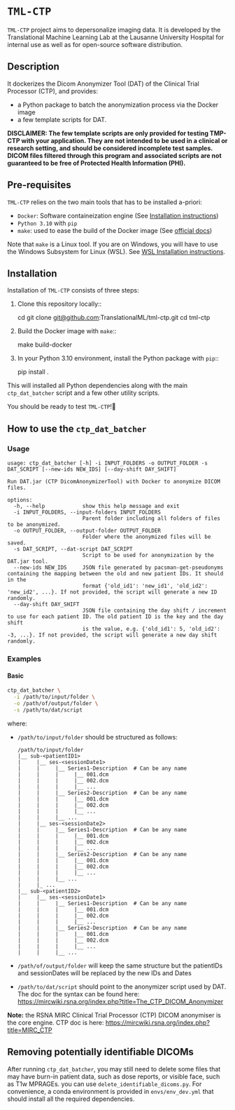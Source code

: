 # `TML-CTP`

`TML-CTP` project aims to depersonalize imaging data. It is developed by the Translational Machine Learning Lab at the Lausanne University Hospital for internal use as well as for open-source software distribution.

## Description

It dockerizes the Dicom Anonymizer Tool (DAT) of the Clinical Trial Processor (CTP), and provides:
- a Python package to batch the anonymization process via the Docker image
- a few template scripts for DAT.

**DISCLAIMER: The few template scripts are only provided for testing TMP-CTP with your application. They are not intended to be used in a clinical or research setting, and should be considered incomplete test samples. DICOM files filtered through this program and associated scripts are not guaranteed to be free of Protected Health Information (PHI).**

## Pre-requisites

`TML-CTP` relies on the two main tools that has to be installed a-priori:

- `Docker`: Software containeization engine (See [Installation instructions](https://docs.docker.com/engine/install/))
- `Python 3.10` with `pip`
- `make`: used to ease the build of the Docker image (See [official docs](https://www.gnu.org/software/make/))

Note that `make` is a Linux tool. If you are on Windows, you will have to use the Windows Subsystem for Linux (WSL). See [WSL Installation instructions](https://learn.microsoft.com/en-us/windows/wsl/install).

## Installation

Installation of `TML-CTP` consists of three steps:

1. Clone this repository locally::

     cd <preferred-installation-directory>
     git clone git@github.com:TranslationalML/tml-ctp.git
     cd tml-ctp
   
2. Build the Docker image with `make`::

    make build-docker

3. In your Python 3.10 environment, install the Python package with `pip`::

   pip install .

  This will installed all Python dependencies along with the main `ctp_dat_batcher` script and a few other utility scripts.

You should be ready to test `TML-CTP`!🚀 

## How to use the `ctp_dat_batcher`

### Usage

```output
usage: ctp_dat_batcher [-h] -i INPUT_FOLDERS -o OUTPUT_FOLDER -s DAT_SCRIPT [--new-ids NEW_IDS] [--day-shift DAY_SHIFT]

Run DAT.jar (CTP DicomAnonymizerTool) with Docker to anonymize DICOM files.

options:
  -h, --help            show this help message and exit
  -i INPUT_FOLDERS, --input-folders INPUT_FOLDERS
                        Parent folder including all folders of files to be anonymized.
  -o OUTPUT_FOLDER, --output-folder OUTPUT_FOLDER
                        Folder where the anonymized files will be saved.
  -s DAT_SCRIPT, --dat-script DAT_SCRIPT
                        Script to be used for anonymization by the DAT.jar tool.
  --new-ids NEW_IDS     JSON file generated by pacsman-get-pseudonyms containing the mapping between the old and new patient IDs. It should in the
                        format {'old_id1': 'new_id1', 'old_id2': 'new_id2', ...}. If not provided, the script will generate a new ID randomly.
  --day-shift DAY_SHIFT
                        JSON file containing the day shift / increment to use for each patient ID. The old patient ID is the key and the day shift
                        is the value, e.g. {'old_id1': 5, 'old_id2': -3, ...}. If not provided, the script will generate a new day shift randomly.
```

### Examples

#### Basic

```bash
ctp_dat_batcher \
  -i /path/to/input/folder \
  -o /path/of/output/folder \
  -s /path/to/dat/script
```
where:
- `/path/to/input/folder` should be structured as follows:

  ```
  /path/to/input/folder
  |__ sub-<patientID1>
  |     |__ ses-<sessionDate1>
  |     |     |__ Series1-Description  # Can be any name
  |     |     |     |__ 001.dcm
  |     |     |     |__ 002.dcm
  |     |     |     |__ ...
  |     |     |__ Series2-Description  # Can be any name
  |     |     |     |__ 001.dcm
  |     |     |     |__ 002.dcm
  |     |     |     |__ ...
  |     |     |__ ...
  |     |__ ses-<sessionDate2>
  |     |     |__ Series1-Description  # Can be any name
  |     |     |     |__ 001.dcm
  |     |     |     |__ 002.dcm
  |     |     |     |__ ...
  |     |     |__ Series2-Description  # Can be any name
  |     |     |     |__ 001.dcm
  |     |     |     |__ 002.dcm
  |     |     |     |__ ...
  |     |     |__ ...
  |     |_ ...
  |__ sub-<patientID2>
  |     |__ ses-<sessionDate1>
  |     |     |__ Series1-Description  # Can be any name
  |     |     |     |__ 001.dcm
  |     |     |     |__ 002.dcm
  |     |     |     |__ ...
  |     |     |__ Series2-Description  # Can be any name
  |     |     |     |__ 001.dcm
  |     |     |     |__ 002.dcm
  |     |     |     |__ ...
  |     |     |__ ...
  ```

- `/path/of/output/folder` will keep the same structure but the patientIDs and sessionDates will be replaced by the new IDs and Dates
- `/path/to/dat/script` should point to the anonymizer script used by DAT. The doc for the syntax can be found here: <https://mircwiki.rsna.org/index.php?title=The_CTP_DICOM_Anonymizer>

**Note:** the RSNA MIRC Clinical Trial Processor (CTP) DICOM anonymiser is the core engine. CTP doc is here: <https://mircwiki.rsna.org/index.php?title=MIRC_CTP>

## Removing potentially identifiable DICOMs

After running `ctp_dat_batcher`, you may still need to delete some files that may have burn-in patient data, such as dose reports, or visible face, 
such as T1w MPRAGEs. you can use `delete_identifiable_dicoms.py`. For convenience, a conda environment is provided in `envs/env_dev.yml` that should install all the required dependencies.
